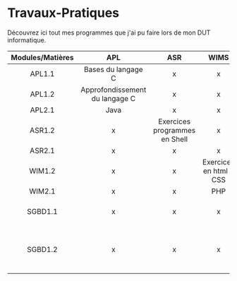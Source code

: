 # Travaux-Pratiques

Découvrez ici tout mes programmes que j'ai pu faire lors de mon DUT informatique.

|Modules/Matières | APL                               |    ASR                         |WIMS                       |SGBD                                        |
|:-:              |:-:                                |:-:                             |:-:                        | :-:                                        |
| APL1.1          | Bases du langage C                | x                              |x                          |  x                                         |
| APL1.2          | Approfondissement du langage C    | x                              |x                          |  x                                         |
| APL2.1          | Java                              |  x                             |x                          |   x                                        |
| ASR1.2          | x                                 |  Exercices programmes en Shell |x                          |   x                                        |
| ASR2.1          | x                                 |  x                             |x                          |   x                                        |
| WIM1.2          | x                                 |  x                             |Exercices en html & CSS    | x                                          |
| WIM2.1          | x                                 |  x                             |PHP                        |   x                                        |
| SGBD1.1         | x                                 |  x                             |x                          | Exercices programme en SQL                 |
| SGBD1.2         | x                                 |  x                             |x                          | Exercices Diagramme de classe avec StarUML |


